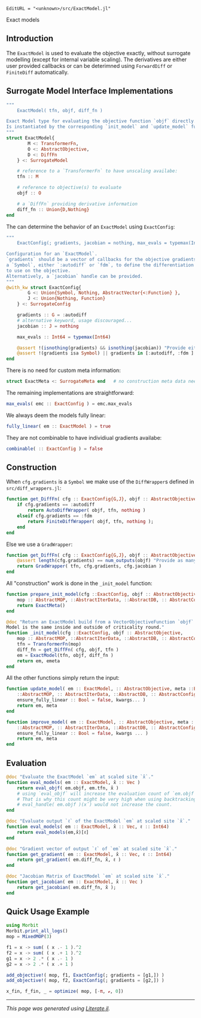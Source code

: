 ```@meta
EditURL = "<unknown>/src/ExactModel.jl"
```

Exact models

## Introduction
The `ExactModel` is used to evaluate the objective exactly, without surrogate modelling
(except for internal variable scaling).
The derivatives are either user provided callbacks or can be deterimned using `ForwardDiff`
or `FiniteDiff` automatically.

## Surrogate Model Interface Implementations

````julia
"""
    ExactModel( tfn, objf, diff_fn )

Exact Model type for evaluating the objective function `objf` directly.
Is instantiated by the corresponding `init_model` and `update_model` functions.
"""
struct ExactModel{
        M <: TransformerFn,
        O <: AbstractObjective,
        D <: DiffFn
    } <: SurrogateModel

    # reference to a `TransformerFn` to have unscaling availabe:
    tfn :: M

    # reference to objective(s) to evaluate
    objf :: O

    # a `DiffFn` providing derivative information
    diff_fn :: Union{D,Nothing}
end
````

The can determine the behavior of an `ExactModel` using `ExactConfig`:

````julia
"""
    ExactConfig(; gradients, jacobian = nothing, max_evals = typemax(Int64))

Configuration for an `ExactModel`.
`gradients` should be a vector of callbacks for the objective gradients **or**
a `Symbol`, either `:autodiff` or `fdm`, to define the differentiation method
to use on the objective.
Alternatively, a `jacobian` handle can be provided.
"""
@with_kw struct ExactConfig{
        G <: Union{Symbol, Nothing, AbstractVector{<:Function} },
        J <: Union{Nothing, Function}
    } <: SurrogateConfig

    gradients :: G = :autodiff
    # alternative keyword, usage discouraged...
    jacobian :: J = nothing

    max_evals :: Int64 = typemax(Int64)

    @assert !(isnothing(gradients) && isnothing(jacobian)) "Provide either `gradients` or `jacobian`."
    @assert !(gradients isa Symbol) || gradients in [:autodiff, :fdm ] "`gradients` must be `:autodiff` or `:fdm`"
end
````

There is no need for custom meta information:

````julia
struct ExactMeta <: SurrogateMeta end   # no construction meta data needed
````

The remaining implementations are straightforward:

````julia
max_evals( emc :: ExactConfig ) = emc.max_evals
````

We always deem the models fully linear:

````julia
fully_linear( em :: ExactModel ) = true
````

They are not combinable to have individiual gradients availabe:

````julia
combinable( :: ExactConfig ) = false
````

## Construction

When `cfg.gradients` is a `Symbol` we make use of the `DiffWrapper`s defined
in `src/diff_wrappers.jl`:

````julia
function get_DiffFn( cfg :: ExactConfig{G,J}, objf :: AbstractObjective, tfn ) where{G<:Symbol,J}
    if cfg.gradients == :autodiff
        return AutoDiffWrapper( objf, tfn, nothing )
    elseif cfg.gradients == :fdm
        return FiniteDiffWrapper( objf, tfn, nothing );
    end
end
````

Else we use a `GradWrapper`:

````julia
function get_DiffFn( cfg :: ExactConfig{G,J}, objf :: AbstractObjective, tfn) where{G,J}
    @assert length(cfg.gradients) == num_outputs(objf) "Provide as many gradient functions as the objective has outputs."
    return GradWrapper( tfn, cfg.gradients, cfg.jacobian )
end
````

All "construction" work is done in the `_init_model` function:

````julia
function prepare_init_model(cfg ::ExactConfig, objf :: AbstractObjective,
    mop :: AbstractMOP, ::AbstractIterData, ::AbstractDB, :: AbstractConfig; kwargs...)
    return ExactMeta()
end

@doc "Return an ExactModel build from a VectorObjectiveFunction `objf`.
Model is the same inside and outside of criticality round."
function _init_model(cfg ::ExactConfig, objf :: AbstractObjective,
    mop :: AbstractMOP, ::AbstractIterData, ::AbstractDB, :: AbstractConfig, emeta :: ExactMeta; kwargs...)
    tfn = TransformerFn(mop)
    diff_fn = get_DiffFn( cfg, objf, tfn )
    em = ExactModel(tfn, objf, diff_fn )
    return em, emeta
end
````

All the other functions simply return the input:

````julia
function update_model( em :: ExactModel, :: AbstractObjective, meta ::ExactMeta,
    ::AbstractMOP, :: AbstractIterData, ::AbstractDB, :: AbstractConfig;
    ensure_fully_linear :: Bool = false, kwargs... )
    return em, meta
end

function improve_model( em :: ExactModel, :: AbstractObjective, meta ::ExactMeta,
    ::AbstractMOP, :: AbstractIterData, ::AbstractDB, :: AbstractConfig;
    ensure_fully_linear :: Bool = false, kwargs ... )
    return em, meta
end
````

## Evaluation

````julia
@doc "Evaluate the ExactModel `em` at scaled site `x̂`."
function eval_models( em :: ExactModel, x̂ :: Vec )
    return eval_objf( em.objf, em.tfn, x̂ )
    # using `eval_objf` will increase the evaluation count of `em.objf`
    # That is why this count might be very high when using backtracking.
    # eval_handle( em.objf )(x̂) would not increase the count.
end

@doc "Evaluate output `ℓ` of the ExactModel `em` at scaled site `x̂`."
function eval_models( em :: ExactModel, x̂ :: Vec, ℓ :: Int64)
    return eval_models(em,x̂)[ℓ]
end

@doc "Gradient vector of output `ℓ` of `em` at scaled site `x̂`."
function get_gradient( em :: ExactModel, x̂ :: Vec, ℓ :: Int64)
    return get_gradient( em.diff_fn, x̂, ℓ )
end

@doc "Jacobian Matrix of ExactModel `em` at scaled site `x̂`."
function get_jacobian( em :: ExactModel, x̂ :: Vec )
    return get_jacobian( em.diff_fn, x̂ );
end
````

## Quick Usage Example

```julia
using Morbit
Morbit.print_all_logs()
mop = MixedMOP(3)

f1 = x -> sum( ( x .- 1 ).^2
f2 = x -> sum( ( x .+ 1 ).^2
g1 = x -> 2 .* ( x .- 1 )
g2 = x -> 2 .* ( x .+ 1 )

add_objective!( mop, f1, ExactConfig(; gradients = [g1,]) )
add_objective!( mop, f2, ExactConfig(; gradients = [g2,]) )

x_fin, f_fin, _ = optimize( mop, [-π, ℯ, 0])
```

---

*This page was generated using [Literate.jl](https://github.com/fredrikekre/Literate.jl).*

